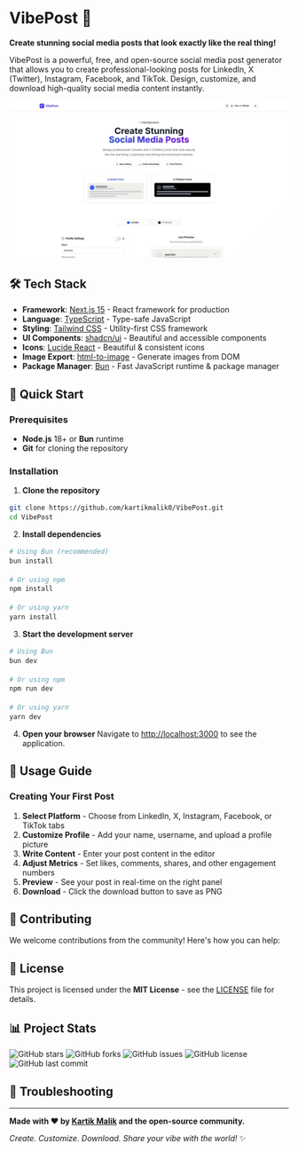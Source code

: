 # VibePost 🚀

**Create stunning social media posts that look exactly like the real thing!**

VibePost is a powerful, free, and open-source social media post generator that allows you to create professional-looking posts for LinkedIn, X (Twitter), Instagram, Facebook, and TikTok. Design, customize, and download high-quality social media content instantly.

![VibePost Banner](https://raw.githubusercontent.com/doanbactam/VibePost/refs/heads/master/public/screenshot.jpeg)

## 🛠️ Tech Stack

- **Framework**: [Next.js 15](https://nextjs.org/) - React framework for production
- **Language**: [TypeScript](https://www.typescriptlang.org/) - Type-safe JavaScript
- **Styling**: [Tailwind CSS](https://tailwindcss.com/) - Utility-first CSS framework
- **UI Components**: [shadcn/ui](https://ui.shadcn.com/) - Beautiful and accessible components
- **Icons**: [Lucide React](https://lucide.dev/) - Beautiful & consistent icons
- **Image Export**: [html-to-image](https://github.com/bubkoo/html-to-image) - Generate images from DOM
- **Package Manager**: [Bun](https://bun.sh/) - Fast JavaScript runtime & package manager

## 🚀 Quick Start

### Prerequisites

- **Node.js** 18+ or **Bun** runtime
- **Git** for cloning the repository

### Installation

1. **Clone the repository**
```bash
git clone https://github.com/kartikmalik0/VibePost.git
cd VibePost
```

2. **Install dependencies**
```bash
# Using Bun (recommended)
bun install

# Or using npm
npm install

# Or using yarn
yarn install
```

3. **Start the development server**
```bash
# Using Bun
bun dev

# Or using npm
npm run dev

# Or using yarn
yarn dev
```

4. **Open your browser**
Navigate to [http://localhost:3000](http://localhost:3000) to see the application.

## 📖 Usage Guide

### Creating Your First Post

1. **Select Platform** - Choose from LinkedIn, X, Instagram, Facebook, or TikTok tabs
2. **Customize Profile** - Add your name, username, and upload a profile picture
3. **Write Content** - Enter your post content in the editor
4. **Adjust Metrics** - Set likes, comments, shares, and other engagement numbers
5. **Preview** - See your post in real-time on the right panel
6. **Download** - Click the download button to save as PNG

## 🤝 Contributing

We welcome contributions from the community! Here's how you can help:

## 📝 License

This project is licensed under the **MIT License** - see the [LICENSE](LICENSE) file for details.

## 📊 Project Stats

![GitHub stars](https://img.shields.io/github/stars/kartikmalik0/VibePost?style=social)
![GitHub forks](https://img.shields.io/github/forks/kartikmalik0/VibePost?style=social)
![GitHub issues](https://img.shields.io/github/issues/kartikmalik0/VibePost)
![GitHub license](https://img.shields.io/github/license/kartikmalik0/VibePost)
![GitHub last commit](https://img.shields.io/github/last-commit/kartikmalik0/VibePost)


## 🔧 Troubleshooting

---

**Made with ❤️ by [Kartik Malik](https://github.com/kartikmalik0) and the open-source community.**

*Create. Customize. Download. Share your vibe with the world!* ✨
